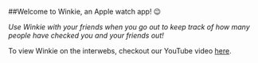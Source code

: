 ##Welcome to Winkie, an Apple watch app! 😉

*Use Winkie with your friends when you go out to keep track of how many people have checked you and your friends out!*

To view Winkie on the interwebs, checkout our YouTube video [here](https://youtu.be/xtepkmr2zn0).

